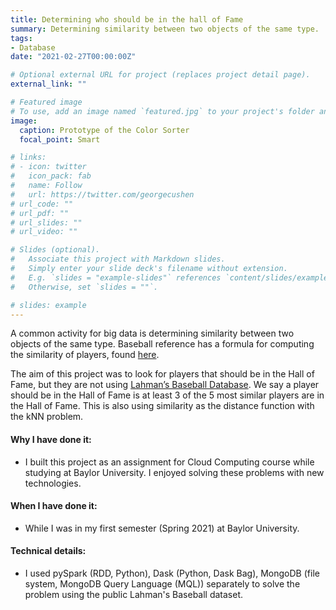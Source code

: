 ```yaml
---
title: Determining who should be in the hall of Fame
summary: Determining similarity between two objects of the same type.
tags:
- Database
date: "2021-02-27T00:00:00Z"

# Optional external URL for project (replaces project detail page).
external_link: ""

# Featured image
# To use, add an image named `featured.jpg` to your project's folder and keep this below section for caption. However, caption is optional. 
image:
  caption: Prototype of the Color Sorter
  focal_point: Smart

# links:
# - icon: twitter
#   icon_pack: fab
#   name: Follow
#   url: https://twitter.com/georgecushen
# url_code: ""
# url_pdf: ""
# url_slides: ""
# url_video: ""

# Slides (optional).
#   Associate this project with Markdown slides.
#   Simply enter your slide deck's filename without extension.
#   E.g. `slides = "example-slides"` references `content/slides/example-slides.md`.
#   Otherwise, set `slides = ""`.

# slides: example
---
```


A common activity for big data is determining similarity between two objects of the same type. Baseball reference has a formula for computing the similarity of players, found [here](https://www.baseball-reference.com/about/similarity.shtml).

The aim of this project was to look for players that should be in the Hall of Fame, but they are not using [Lahman’s Baseball Database](http://www.seanlahman.com/baseball-archive/statistics/). We say a player should be in the Hall of Fame is at least 3 of the 5 most similar players are in the Hall of Fame. This is also using similarity as the distance function with the kNN problem.

#### Why I have done it:
- I built this project as an assignment for Cloud Computing course while studying at Baylor University. I enjoyed solving these problems with new technologies.

#### When I have done it: 
- While I was in my first semester (Spring 2021) at Baylor University.

#### Technical details: 
- I used pySpark (RDD, Python), Dask (Python, Dask Bag), MongoDB (file system, MongoDB Query Language (MQL)) separately to solve the problem using the public Lahman's Baseball dataset.

